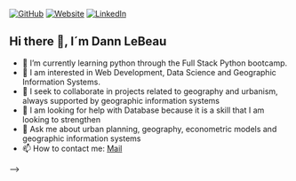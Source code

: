 [![GitHub](https://img.shields.io/badge/GitHub-@dannlebeau-success?style=flat&logo=github)](https://github.com/dannlebeau)
[![Website](https://img.shields.io/badge/Web-site-informational?style=flat&logo=google%20earth)](https://dannlebeau.github.io/ownroute.github.io/)
[![LinkedIn](https://img.shields.io/badge/Linked-In-blue?style=flat&logo=linkedin)](https://www.linkedin.com/in/jcordovafredes/)

## Hi there 👋, I´m Dann LeBeau


- 🌱 I’m currently learning  python through the Full Stack Python bootcamp.
- 👀 I am interested in Web Development, Data Science and Geographic Information Systems.
- 👯 I seek to collaborate in projects related to geography and urbanism, always supported by geographic information systems
- 🤔 I am looking for help with Database because it is a skill that I am looking to strengthen
- 💬 Ask me about urban planning, geography, econometric models and geographic information systems
- 📫 How to contact me:
<a href="mailto:legeographe@proton.com">Mail</a>

-->


<!--
**dannlebeau/dannlebeau** is a ✨ _special_ ✨ repository because its `README.md` (this file) appears on your GitHub profile.

Here are some ideas to get you started:

- 🔭 I’m currently working on ...
- 🌱 I’m currently learning ...
- 👯 I’m looking to collaborate on ...
- 🤔 I’m looking for help with ...
- 💬 Ask me about ...
- 📫 How to reach me: ...
- 😄 Pronouns: ...
- ⚡ Fun fact: ...
-->
